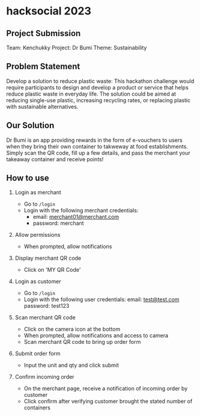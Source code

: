 # hacksocial 2023

## Project Submission

Team: Kenchukky
Project: Dr Bumi
Theme: Sustainability

## Problem Statement

Develop a solution to reduce plastic waste: This hackathon challenge would require participants to design and develop a product or service that helps reduce plastic waste in everyday life. The solution could be aimed at reducing single-use plastic, increasing recycling rates, or replacing plastic with sustainable alternatives.

## Our Solution

Dr Bumi is an app providing rewards in the form of e-vouchers to users when they bring their own container to takweway at food establishments. Simply scan the QR code, fill up a few details, and pass the merchant your takeaway container and receive points!

## How to use

1. Login as merchant

   - Go to `/login`
   - Login with the following merchant credentials:
     - email: merchant01@merchant.com
     - password: merchant

2. Allow permissions

   - When prompted, allow notifications

3. Display merchant QR code

   - Click on 'MY QR Code'

4. Login as customer

   - Go to `/login`
   - Login with the following user credentials:
       email: test@test.com
       password: test123

5. Scan merchant QR code

   - Click on the camera icon at the bottom
   - When prompted, allow notifications and access to camera
   - Scan merchant QR code to bring up order form

6. Submit order form

    - Input the unit and qty and click submit

7. Confirm incoming order

    - On the merchant page, receive a notification of incoming order by customer
    - Click confirm after verifying customer brought the stated number of containers
